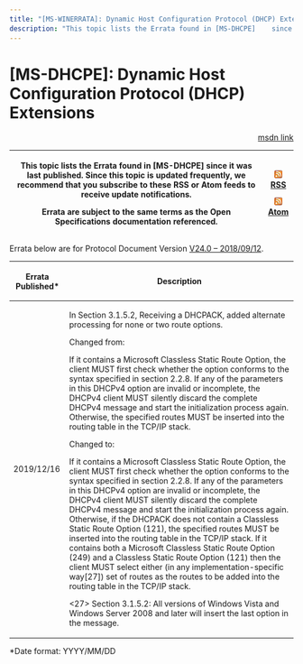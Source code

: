 ```yaml
---
title: "[MS-WINERRATA]: Dynamic Host Configuration Protocol (DHCP) Extensions"
description: "This topic lists the Errata found in [MS-DHCPE]    since it was last published. Since this topic is updated frequently, we    recommend that you"
---
```


# [MS-DHCPE]: Dynamic Host Configuration Protocol (DHCP) Extensions

<p align="right"><a href="https://msdn.microsoft.com/en-us/library/f3f648a3-fc38-437e-978b-fda47bdafaf0">msdn link</a></p>
<p> </p>

<table>
 <thead>
  <tr>
   <th>
   <p>This topic lists the Errata found in [MS-DHCPE]
   since it was last published. Since this topic is updated frequently, we
   recommend that you subscribe to these RSS or Atom feeds to receive update
   notifications.</p>
   <p>Errata are subject to the same terms as the
   Open Specifications documentation referenced.</p>
   </th>
   <th>
   <p><img id="Picture 387" src="ms-winerrata_files/image002.png"><a href="http://blogs.msdn.com/b/protocol_content_errata/rss.aspx">RSS</a> </p>
   <p><img id="Picture 386" src="ms-winerrata_files/image002.png"><a href="http://blogs.msdn.com/b/protocol_content_errata/atom.aspx">Atom</a> </p>
   <p> </p>
   </th>
  </tr>
 </thead>
</table>

<p>Errata below are for Protocol Document Version <a href="https://docs.microsoft.com/en-us/openspecs/windows_protocols/ms-dhcpe/2e71d5c8-44c6-4416-97b0-0be64cad472c">V24.0
– 2018/09/12</a>.</p>

<table>
 <thead>
  <tr>
   <th>
   <p>Errata Published*</p>
   </th>
   <th>
   <p>Description</p>
   </th>
  </tr>
 </thead>
 <tr>
  <td>
  <p>2019/12/16</p>
  </td>
  <td>
  <p>In Section 3.1.5.2, Receiving a DHCPACK, added
  alternate processing for none or two route options.</p>
  <p> </p>
  <p>Changed from:</p>
  <p>If it contains a Microsoft Classless Static Route
  Option, the client MUST first check whether the option conforms to the syntax
  specified in section 2.2.8. If any of the parameters in this DHCPv4 option
  are invalid or incomplete, the DHCPv4 client MUST silently discard the
  complete DHCPv4 message and start the initialization process again.
  Otherwise, the specified routes MUST be inserted into the routing table in
  the TCP/IP stack.</p>
  <p> </p>
  <p>Changed to:</p>
  <p>If it contains a Microsoft Classless Static Route
  Option, the client MUST first check whether the option conforms to the syntax
  specified in section 2.2.8. If any of the parameters in this DHCPv4 option
  are invalid or incomplete, the DHCPv4 client MUST silently discard the complete
  DHCPv4 message and start the initialization process again. Otherwise, if the
  DHCPACK does not contain a Classless Static Route Option (121), the specified
  routes MUST be inserted into the routing table in the TCP/IP stack. If it
  contains both a Microsoft Classless Static Route Option (249) and a Classless
  Static Route Option (121) then the client MUST select either (in any
  implementation-specific way[27]) set of routes as the routes to be added into
  the routing table in the TCP/IP stack.</p>
  <p> </p>
  <p>&lt;27&gt; Section 3.1.5.2: All versions of Windows
  Vista and Windows Server 2008 and later will insert the last option in the
  message.</p>
  </td>
 </tr>
</table>

<p>*Date format: YYYY/MM/DD</p>


                